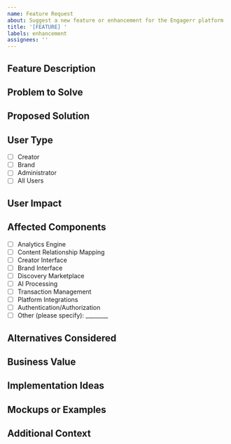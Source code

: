 ```yaml
---
name: Feature Request
about: Suggest a new feature or enhancement for the Engagerr platform
title: '[FEATURE] '
labels: enhancement
assignees: ''
---
```


## Feature Description

<!-- Provide a clear and concise description of the feature you're requesting -->


## Problem to Solve

<!-- Describe the problem this feature would solve or the need it addresses -->


## Proposed Solution

<!-- Describe how you envision this feature working -->


## User Type

<!-- Mark which user types would benefit from this feature with an 'x' -->

- [ ] Creator
- [ ] Brand
- [ ] Administrator
- [ ] All Users

## User Impact

<!-- Describe how this feature would improve the user experience or workflow -->


## Affected Components

<!-- Mark the components that would be affected by this feature with an 'x' -->

- [ ] Analytics Engine
- [ ] Content Relationship Mapping
- [ ] Creator Interface
- [ ] Brand Interface
- [ ] Discovery Marketplace
- [ ] AI Processing
- [ ] Transaction Management
- [ ] Platform Integrations
- [ ] Authentication/Authorization
- [ ] Other (please specify): ________

## Alternatives Considered

<!-- Describe any alternative solutions or features you've considered -->


## Business Value

<!-- Describe the business value or impact this feature would provide -->


## Implementation Ideas

<!-- Optional: If you have any specific ideas about implementation -->


## Mockups or Examples

<!-- If applicable, add mockups, sketches, or examples from other products -->


## Additional Context

<!-- Add any other context about the feature request here -->